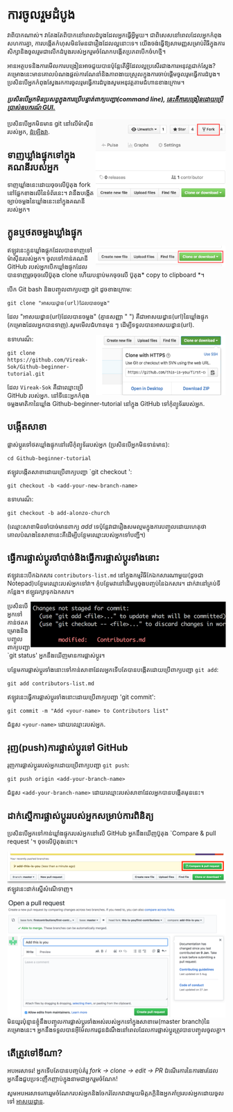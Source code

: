 # ការចូលរួមដំបូង

វាពិបាកណាស់។ វាតែងតែពិបាកនៅពេលដំបូងដែលអ្នកធ្វើអ្វីមួយ។ ជាពិសេសនៅពេលដែលអ្នកកំពុងសហការគ្នា, ការបង្កើតកំហុសមិនមែនជារឿងដែលល្អនោះទេ។ យើងចង់ធ្វើឱ្យសាមញ្ញសម្រាប់វិធីក្នុងការសិក្សានិងចូលរួមជាលើកដំបូងរបស់អ្នករួមចំណែកបង្កើតប្រភពបើកចំហថ្មី។

អានអត្ថបទនិងការមើលការបង្រៀនអាចជួយបានប៉ុន្តែតើអ្វីដែលល្អប្រសើរជាងការអនុវត្តជាក់ស្ដែង? គម្រោងនេះមានគោលបំណងផ្តល់ការណែនាំនិងភាពងាយស្រួលក្នុងការចាប់ផ្តើមចូលរូមធ្វើការដំបូង។ ប្រសិនបើអ្នកកំពុងស្វែងរកការចូលរូមធ្វើការដំបូងសូមអនុវត្តតាមជំហានខាងក្រោម។

#### *ប្រសិនបើអ្នកមិនប្រសព្វក្នុងការប្រើបន្ទាត់ពាក្យបញ្ជា(command line), [នេះគឺការបង្រៀនដោយប្រើប្រាស់ឧបករណ៍ GUI.]( #tutorials-using-other-tools )*

<img align="right" width="300" src="../Assets/fork.png" alt="fork this repository" />

ប្រសិនបើអ្នកមិនមាន git នៅលើម៉ាស៊ីនរបស់អ្នក, [ដំឡើងវា]( https://help.github.com/articles/set-up-git/).

## ទាញឃ្លាំងផ្ទុកទៅក្នុងគណនីរបស់អ្នក

ទាញឃ្លាំងនេះដោយចុចលើប៊ូតុង fork នៅផ្នែកខាងលើនៃទំព័រនេះ។
វានឹងបង្កើតច្បាប់ចម្លងនៃឃ្លាំងនេះនៅក្នុងគណនីរបស់អ្នក។

## ក្លូនឬថតចម្លងឃ្លាំងផ្ទុក

<img align="right" width="300" src="../Assets/clone.png" alt="clone this repository" />

ឥឡូវនេះក្លូនឃ្លាំងផ្តុកដែលបានទាញទៅម៉ាស៊ីនរបស់អ្នក។ ចូលទៅកាន់គណនី GitHub របស់អ្នកបើកឃ្លាំងផ្ទុកដែលបានទាញរួចចុចលើប៊ូតុង clone ហើយបន្ទាប់មកចុចលើ ប៊ូតុង* copy to clipboard *។

បើក Git bash និងបញ្ចូលពាក្យបញ្ជា git ដូចខាងក្រោម:

```
git clone "អាសយដ្ធាន(url)ដែលបានចម្លង"
```
ដែល "អាសយដ្ធាន(url)ដែលបានចម្លង" (គ្មានសញ្ញា " ") គឺជាអាសយដ្ធាន(url)នៃឃ្លាំងផ្ទុក (កម្រោងដែលអ្នកបានទាញ).សូមមើលជំហានមុន ៗ ដើម្បីទទួលបានអាសយដ្ធាន(url).

<img align="right" width="300" src="../Assets/copy-to-clipboard.png" alt="copy URL to clipboard" />

ឧទាហរណ៏:
```
git clone https://github.com/Vireak-Sok/Github-beginner-tutorial.git
```
ដែល `Vireak-Sok` គឺជាឈ្មោះប្រើ GitHub របស់អ្នក. នៅទីនេះអ្នកកំពុងចម្លងមាតិកានៃឃ្លាំង Github-beginner-tutorial នៅក្នុង GitHub ទៅកុំព្យូទ័ររបស់អ្នក.

## បង្កើតសាខា

ផ្លាស់ប្តូរទៅថតឃ្លាំងផ្ទុកនៅលើកុំព្យូទ័ររបស់អ្នក (ប្រសិនបើអ្នកមិនទាន់មាន):

```
cd Github-beginner-tutorial
```
ឥឡូវបង្កើតសាខាដោយប្រើពាក្យបញ្ជា `git checkout ':
```
git checkout -b <add-your-new-branch-name>
```

ឧទាហរណ៏:
```
git checkout -b add-alonzo-church
```
(ឈ្មោះសាខាមិនចាំបាច់មានពាក្យ *add* ទេប៉ុន្តែវាជារឿងសមល្មមក្នុងការបញ្ចូលដោយហេតុថាគោលបំណងនៃសាខានេះគឺដើម្បីបន្ថែមឈ្មោះរបស់អ្នកទៅបញ្ជី។)

## ធ្វើការផ្លាស់ប្តូរចាំបាច់និងធ្វើការផ្លាស់ប្តូរទាំងនោះ

ឥឡូវនេះបើកឯកសារ `contributors-list.md` នៅក្នុងកម្មវិធីកែឯកសារណាមួយ(ដូចជា Notepad)បន្ថែមឈ្មោះរបស់អ្នកទៅវា។ កុំបន្ថែមវានៅដើមឬចុងបញ្ចប់នៃឯកសារ។ ដាក់វានៅគ្រប់ទីកន្លែង។ ឥឡូវរក្សាទុកឯកសារ។

<img align="right" width="450" src="../Assets/git-status.png" alt="git status" />


ប្រសិនបើអ្នកទៅកាន់ថតគម្រោងនិងបញ្ចូលពាក្យបញ្ជា `git status' អ្នកនឹងឃើញមានការផ្លាស់ប្តូរ។


បន្ថែមការផ្លាស់ប្ដូរទាំងនោះទៅកាន់សាខាដែលអ្នកទើបតែបានបង្កើតដោយប្រើពាក្យបញ្ជា `git add`:

```
git add contributors-list.md
```

ឥឡូវនេះធ្វើការផ្លាស់ប្ដូរទាំងនោះដោយប្រើពាក្យបញ្ជា 'git commit':
```
git commit -m "Add <your-name> to Contributors list"
```
ជំនួស `<your-name>` ដោយឈ្មោះរបស់អ្នក.

## រុញ(push)ការផ្លាស់ប្តូរទៅ GitHub

រុញការផ្លាស់ប្តូររបស់អ្នកដោយប្រើពាក្យបញ្ជា `git push`:
```
git push origin <add-your-branch-name>
```
ជំនួស `<add-your-branch-name>` ដោយឈ្មោះរបស់សាខាដែលអ្នកបានបង្កើតមុននេះ។

## ដាក់ស្នើការផ្លាស់ប្តូររបស់អ្នកសម្រាប់ការពិនិត្យ

ប្រសិនបើអ្នកទៅកាន់ឃ្លាំងផ្ទុករបស់អ្នកនៅលើ GitHub អ្នកនឹងឃើញប៊ូតុង `Compare & pull request '។ ចុចលើប៊ូតុងនោះ។

<img style="float: right;" src="../Assets/compare-and-pull.png" alt="create a pull request" />

ឥឡូវនេះដាក់ស្នើសំណើទាញ។

<img style="float: right;" src="../Assets/submit-pull-request.png" alt="submit pull request" />

មិនយូរប៉ុន្មានខ្ញុំនឹងបញ្ចូលការផ្លាស់ប្ដូរទាំងអស់របស់អ្នកទៅក្នុងសាខាមេ(master branch)នៃគម្រោងនេះ។ អ្នកនឹងទទួលបានអ៊ីម៉ែលការជូនដំណឹងនៅពេលដែលការផ្លាស់ប្តូរត្រូវបានបញ្ចូលចូលគ្នា។

## តើត្រូវទៅទីណា?

អបអរសាទរ! អ្នកទើបតែបានបញ្ចប់គំរូ _fork -> clone -> edit -> PR_ ដំណើរការនៃការងារដែលអ្នកនឹងជួបប្រទះញឹកញាប់ក្នុងនាមជាអ្នករួមចំណែក!

សូមអបអរសាទរការរួមចំណែករបស់អ្នកនិងចែករំលែកវាជាមួយមិត្តភក្តិនិងអ្នកគាំទ្ររបស់អ្នកដោយចូលទៅ [អាសយដ្ធាន](https://firstcontributions.github.io/#social-share).
